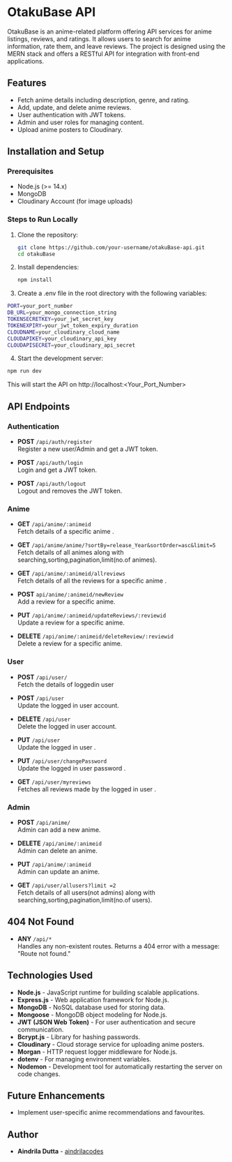 # OtakuBase API

OtakuBase is an anime-related platform offering API services for anime listings, reviews, and ratings. It allows users to search for anime information, rate them, and leave reviews. The project is designed using the MERN stack and offers a RESTful API for integration with front-end applications.

## Features

- Fetch anime details including description, genre, and rating.
- Add, update, and delete anime reviews.
- User authentication with JWT tokens.
- Admin and user roles for managing content.
- Upload anime posters to Cloudinary.

## Installation and Setup

### Prerequisites

- Node.js (>= 14.x)
- MongoDB
- Cloudinary Account (for image uploads)

### Steps to Run Locally

1. Clone the repository:

   ```bash
   git clone https://github.com/your-username/otakuBase-api.git
   cd otakuBase

   ```

2. Install dependencies:

   ```bash
   npm install

   ```

3. Create a .env file in the root directory with the following variables:

```bash
PORT=your_port_number
DB_URL=your_mongo_connection_string
TOKENSECRETKEY=your_jwt_secret_key
TOKENEXPIRY=your_jwt_token_expiry_duration
CLOUDNAME=your_cloudinary_cloud_name
CLOUDAPIKEY=your_cloudinary_api_key
CLOUDAPISECRET=your_cloudinary_api_secret

```

4. Start the development server:

```bash
npm run dev
```

This will start the API on http://localhost:<Your_Port_Number>

## API Endpoints

### Authentication

- **POST** `/api/auth/register`  
  Register a new user/Admin and get a JWT token.

- **POST** `/api/auth/login`  
  Login and get a JWT token.

- **POST** `/api/auth/logout`  
  Logout and removes the JWT token.

### Anime

- **GET** `/api/anime/:animeid`  
  Fetch details of a specific anime .

- **GET** `/api/anime/anime/?sortBy=release_Year&sortOrder=asc&limit=5`  
  Fetch details of all animes along with searching,sorting,pagination,limit(no.of animes).

- **GET** `/api/anime/:animeid/allreviews`  
  Fetch details of all the reviews for a specific anime .

- **POST** `api/anime/:animeid/newReview`  
  Add a review for a specific anime.

- **PUT** `/api/anime/:animeid/updateReviews/:reviewid`  
  Update a review for a specific anime.

- **DELETE** `/api/anime/:animeid/deleteReview/:reviewid`  
  Delete a review for a specific anime.

### User

- **POST** `/api/user/`  
  Fetch the details of loggedin user
- **POST** `/api/user`  
  Update the logged in user account.

- **DELETE** `/api/user`  
  Delete the logged in user account.

- **PUT** `/api/user`  
  Update the logged in user .

- **PUT** `/api/user/changePassword`  
  Update the logged in user password .

- **GET** `/api/user/myreviews`  
  Fetches all reviews made by the logged in user .

### Admin

- **POST** `/api/anime/`  
  Admin can add a new anime.

- **DELETE** `/api/anime/:animeid`  
  Admin can delete an anime.

- **PUT** `/api/anime/:animeid`  
  Admin can update an anime.

- **GET** `/api/user/allusers?limit =2`  
   Fetch details of all users(not admins) along with searching,sorting,pagination,limit(no.of users).

## 404 Not Found
- **ANY** `/api/*`  
  Handles any non-existent routes. Returns a 404 error with a message: "Route not found."

## Technologies Used

- **Node.js** - JavaScript runtime for building scalable applications.
- **Express.js** - Web application framework for Node.js.
- **MongoDB** - NoSQL database used for storing data.
- **Mongoose** - MongoDB object modeling for Node.js.
- **JWT (JSON Web Token)** - For user authentication and secure communication.
- **Bcrypt.js** - Library for hashing passwords.
- **Cloudinary** - Cloud storage service for uploading anime posters.
- **Morgan** - HTTP request logger middleware for Node.js.
- **dotenv** - For managing environment variables.
- **Nodemon** - Development tool for automatically restarting the server on code changes.


## Future Enhancements

- Implement user-specific anime recommendations and favourites.

## Author

- **Aindrila Dutta** - [aindrilacodes](https://github.com/aindrilacodes)
